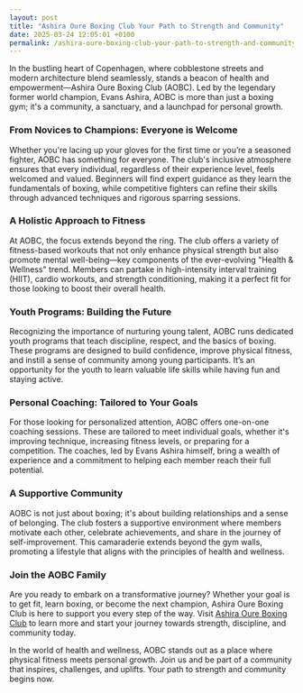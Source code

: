 ```yaml
---
layout: post
title: "Ashira Oure Boxing Club Your Path to Strength and Community"
date: 2025-03-24 12:05:01 +0100
permalink: /ashira-oure-boxing-club-your-path-to-strength-and-community/
---
```



In the bustling heart of Copenhagen, where cobblestone streets and modern architecture blend seamlessly, stands a beacon of health and empowerment—Ashira Oure Boxing Club (AOBC). Led by the legendary former world champion, Evans Ashira, AOBC is more than just a boxing gym; it's a community, a sanctuary, and a launchpad for personal growth.

### From Novices to Champions: Everyone is Welcome

Whether you're lacing up your gloves for the first time or you’re a seasoned fighter, AOBC has something for everyone. The club's inclusive atmosphere ensures that every individual, regardless of their experience level, feels welcomed and valued. Beginners will find expert guidance as they learn the fundamentals of boxing, while competitive fighters can refine their skills through advanced techniques and rigorous sparring sessions.

### A Holistic Approach to Fitness

At AOBC, the focus extends beyond the ring. The club offers a variety of fitness-based workouts that not only enhance physical strength but also promote mental well-being—key components of the ever-evolving "Health & Wellness" trend. Members can partake in high-intensity interval training (HIIT), cardio workouts, and strength conditioning, making it a perfect fit for those looking to boost their overall health.

### Youth Programs: Building the Future

Recognizing the importance of nurturing young talent, AOBC runs dedicated youth programs that teach discipline, respect, and the basics of boxing. These programs are designed to build confidence, improve physical fitness, and instill a sense of community among young participants. It’s an opportunity for the youth to learn valuable life skills while having fun and staying active.

### Personal Coaching: Tailored to Your Goals

For those looking for personalized attention, AOBC offers one-on-one coaching sessions. These are tailored to meet individual goals, whether it's improving technique, increasing fitness levels, or preparing for a competition. The coaches, led by Evans Ashira himself, bring a wealth of experience and a commitment to helping each member reach their full potential.

### A Supportive Community

AOBC is not just about boxing; it's about building relationships and a sense of belonging. The club fosters a supportive environment where members motivate each other, celebrate achievements, and share in the journey of self-improvement. This camaraderie extends beyond the gym walls, promoting a lifestyle that aligns with the principles of health and wellness.

### Join the AOBC Family

Are you ready to embark on a transformative journey? Whether your goal is to get fit, learn boxing, or become the next champion, Ashira Oure Boxing Club is here to support you every step of the way. Visit [Ashira Oure Boxing Club](https://www.ashiraoure.com/) to learn more and start your journey towards strength, discipline, and community today.

In the world of health and wellness, AOBC stands out as a place where physical fitness meets personal growth. Join us and be part of a community that inspires, challenges, and uplifts. Your path to strength and community begins now.